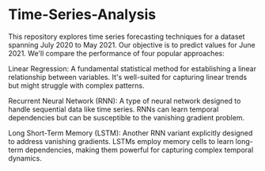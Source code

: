 # Time-Series-Analysis

This repository explores time series forecasting techniques for a dataset spanning July 2020 to May 2021. Our objective is to predict values for June 2021. We'll compare the performance of four popular approaches:

Linear Regression: A fundamental statistical method for establishing a linear relationship between variables. It's well-suited for capturing linear trends but might struggle with complex patterns.

Recurrent Neural Network (RNN): A type of neural network designed to handle sequential data like time series. RNNs can learn temporal dependencies but can be susceptible to the vanishing gradient problem.

Long Short-Term Memory (LSTM): Another RNN variant explicitly designed to address vanishing gradients. LSTMs employ memory cells to learn long-term dependencies, making them powerful for capturing complex temporal dynamics.
